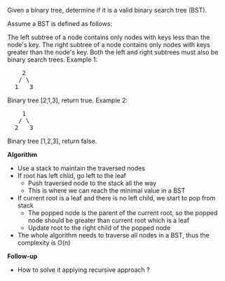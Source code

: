 Given a binary tree, determine if it is a valid binary search tree (BST).

Assume a BST is defined as follows:

The left subtree of a node contains only nodes with keys less than the node's key.
The right subtree of a node contains only nodes with keys greater than the node's key.
Both the left and right subtrees must also be binary search trees.
Example 1:
<pre>
    2
   / \
  1   3
</pre>
Binary tree [2,1,3], return true.
Example 2:
<pre>
    1
   / \
  2   3
</pre>
Binary tree [1,2,3], return false.  
  
**Algorithm**
* Use a stack to maintain the traversed nodes
* If root has left child, go left to the leaf
  * Push traversed node to the stack all the way
  * This is where we can reach the minimal value in a BST
* If current root is a leaf and there is no left child, we start to pop from stack
  * The popped node is the parent of the current root, so the popped node  should be greater than current root which is a leaf
  * Update root to the right child of the popped node  
* The whole algorithm needs to traverse all nodes in a BST, thus the complexity is O(n)  
   
**Follow-up**
* How to solve it applying recursive approach ?
